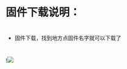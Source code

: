 # 固件下载说明：
#

- 固件下载，找到地方点固件名字就可以下载了
#
!<img src="https://github.com/danshui-git/shuoming/blob/master/doc/xia2.png" />
#
#
